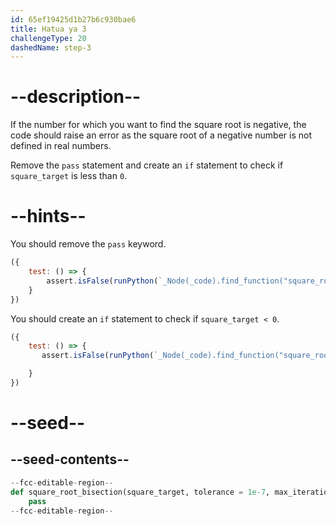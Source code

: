 ```yaml
---
id: 65ef19425d1b27b6c930bae6
title: Hatua ya 3
challengeType: 20
dashedName: step-3
---
```


# --description--

If the number for which you want to find the square root is negative, the code should raise an error as the square root of a negative number is not defined in real numbers.

Remove the `pass` statement and create an `if` statement to check if `square_target` is less than `0`.

# --hints--

You should remove the `pass` keyword.

```js
({
    test: () => {
        assert.isFalse(runPython(`_Node(_code).find_function("square_root_bisection").has_pass()`))
    }
})
```

You should create an `if` statement to check if `square_target < 0`.

```js
({
    test: () => {
       assert.isFalse(runPython(`_Node(_code).find_function("square_root_bisection").find_if("square_target < 0").is_empty()`))

    }
})
```

# --seed--

## --seed-contents--

```py
--fcc-editable-region--
def square_root_bisection(square_target, tolerance = 1e-7, max_iterations = 100):
    pass
--fcc-editable-region--
```
